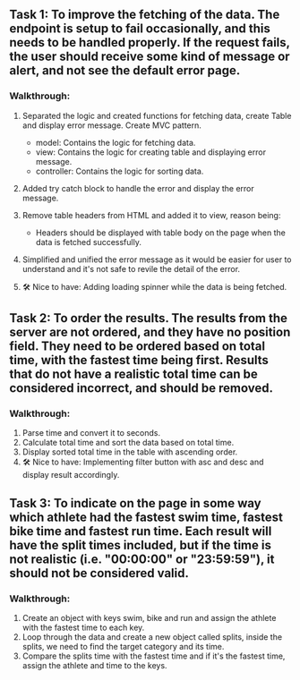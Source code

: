 ## Task 1: To improve the fetching of the data. The endpoint is setup to fail occasionally, and this needs to be handled properly. If the request fails, the user should receive some kind of message or alert, and not see the default error page.

### Walkthrough:

1. Separated the logic and created functions for fetching data, create Table and display error message. Create MVC pattern.
   - model: Contains the logic for fetching data.
   - view: Contains the logic for creating table and displaying error message.
   - controller: Contains the logic for sorting data.
2. Added try catch block to handle the error and display the error message.
3. Remove table headers from HTML and added it to view, reason being:
   - Headers should be displayed with table body on the page when the data is fetched successfully.
4. Simplified and unified the error message as it would be easier for user to understand and it's not safe to revile the detail of the error.

5. 🛠️ Nice to have: Adding loading spinner while the data is being fetched.

## Task 2: To order the results. The results from the server are not ordered, and they have no position field. They need to be ordered based on total time, with the fastest time being first. Results that do not have a realistic total time can be considered incorrect, and should be removed.

### Walkthrough:

1. Parse time and convert it to seconds.
2. Calculate total time and sort the data based on total time.
3. Display sorted total time in the table with ascending order.
4. 🛠️ Nice to have: Implementing filter button with asc and desc and display result accordingly.

## Task 3: To indicate on the page in some way which athlete had the fastest swim time, fastest bike time and fastest run time. Each result will have the split times included, but if the time is not realistic (i.e. "00:00:00" or "23:59:59"), it should not be considered valid.

### Walkthrough:

1. Create an object with keys swim, bike and run and assign the athlete with the fastest time to each key.
2. Loop through the data and create a new object called splits, inside the splits, we need to find the target category and its time.
3. Compare the splits time with the fastest time and if it's the fastest time, assign the athlete and time to the keys.
